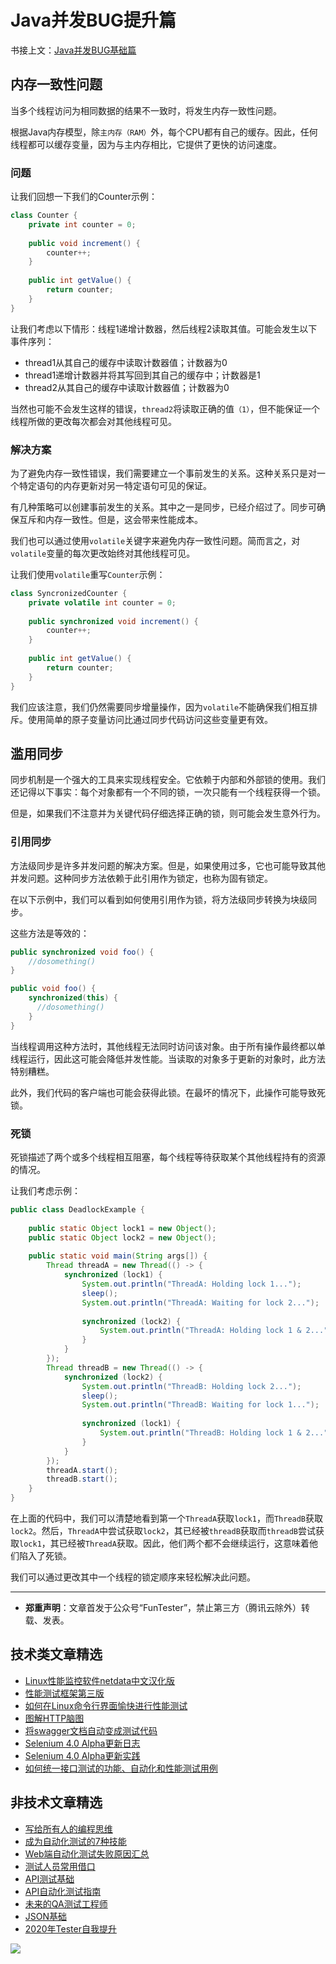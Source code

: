 # Java并发BUG提升篇

书接上文：[Java并发BUG基础篇](https://mp.weixin.qq.com/s/NR4vYx81HtgAEqH2Q93k2Q)


## 内存一致性问题

当多个线程访问为相同数据的结果不一致时，将发生内存一致性问题。

根据Java内存模型，除`主内存（RAM）`外，每个CPU都有自己的缓存。因此，任何线程都可以缓存变量，因为与主内存相比，它提供了更快的访问速度。

### 问题

让我们回想一下我们的Counter示例：


```Java
class Counter {
    private int counter = 0;
 
    public void increment() {
        counter++;
    }
 
    public int getValue() {
        return counter;
    }
}
```

让我们考虑以下情形：线程1递增计数器，然后线程2读取其值。可能会发生以下事件序列：

* thread1从其自己的缓存中读取计数器值；计数器为0
* thread1递增计数器并将其写回到其自己的缓存中；计数器是1
* thread2从其自己的缓存中读取计数器值；计数器为0

当然也可能不会发生这样的错误，`thread2`将读取正确的值`（1）`，但不能保证一个线程所做的更改每次都会对其他线程可见。

### 解决方案

为了避免内存一致性错误，我们需要建立一个事前发生的关系。这种关系只是对一个特定语句的内存更新对另一特定语句可见的保证。

有几种策略可以创建事前发生的关系。其中之一是同步，已经介绍过了。同步可确保互斥和内存一致性。但是，这会带来性能成本。

我们也可以通过使用`volatile`关键字来避免内存一致性问题。简而言之，对`volatile`变量的每次更改始终对其他线程可见。

让我们使用`volatile`重写`Counter`示例：

```Java
class SyncronizedCounter {
    private volatile int counter = 0;
 
    public synchronized void increment() {
        counter++;
    }
 
    public int getValue() {
        return counter;
    }
}
```

我们应该注意，我们仍然需要同步增量操作，因为`volatile`不能确保我们相互排斥。使用简单的原子变量访问比通过同步代码访问这些变量更有效。

## 滥用同步

同步机制是一个强大的工具来实现线程安全。它依赖于内部和外部锁的使用。我们还记得以下事实：每个对象都有一个不同的锁，一次只能有一个线程获得一个锁。

但是，如果我们不注意并为关键代码仔细选择正确的锁，则可能会发生意外行为。

### 引用同步

方法级同步是许多并发问题的解决方案。但是，如果使用过多，它也可能导致其他并发问题。这种同步方法依赖于此引用作为锁定，也称为固有锁定。

在以下示例中，我们可以看到如何使用引用作为锁，将方法级同步转换为块级同步。

这些方法是等效的：


```Java
public synchronized void foo() {
    //dosomething()
}

public void foo() {
    synchronized(this) {
      //dosomething()
    }
}
```

当线程调用这种方法时，其他线程无法同时访问该对象。由于所有操作最终都以单线程运行，因此这可能会降低并发性能。当读取的对象多于更新的对象时，此方法特别糟糕。

此外，我们代码的客户端也可能会获得此锁。在最坏的情况下，此操作可能导致死锁。

### 死锁

死锁描述了两个或多个线程相互阻塞，每个线程等待获取某个其他线程持有的资源的情况。

让我们考虑示例：


```Java
public class DeadlockExample {
 
    public static Object lock1 = new Object();
    public static Object lock2 = new Object();
 
    public static void main(String args[]) {
        Thread threadA = new Thread(() -> {
            synchronized (lock1) {
                System.out.println("ThreadA: Holding lock 1...");
                sleep();
                System.out.println("ThreadA: Waiting for lock 2...");
 
                synchronized (lock2) {
                    System.out.println("ThreadA: Holding lock 1 & 2...");
                }
            }
        });
        Thread threadB = new Thread(() -> {
            synchronized (lock2) {
                System.out.println("ThreadB: Holding lock 2...");
                sleep();
                System.out.println("ThreadB: Waiting for lock 1...");
 
                synchronized (lock1) {
                    System.out.println("ThreadB: Holding lock 1 & 2...");
                }
            }
        });
        threadA.start();
        threadB.start();
    }
}

```
在上面的代码中，我们可以清楚地看到第一个`ThreadA`获取`lock1`，而`ThreadB`获取`lock2`。然后，`ThreadA`中尝试获取`lock2`，其已经被`threadB`获取而`threadB`尝试获取`lock1`，其已经被`ThreadA`获取。因此，他们两个都不会继续运行，这意味着他们陷入了死锁。

我们可以通过更改其中一个线程的锁定顺序来轻松解决此问题。

---
* **郑重声明**：文章首发于公众号“FunTester”，禁止第三方（腾讯云除外）转载、发表。

## 技术类文章精选

- [Linux性能监控软件netdata中文汉化版](https://mp.weixin.qq.com/s/fdXtK-5WwKnxjLZdyg6-nA)
- [性能测试框架第三版](https://mp.weixin.qq.com/s/Mk3PoH7oJX7baFmbeLtl_w)
- [如何在Linux命令行界面愉快进行性能测试](https://mp.weixin.qq.com/s/fwGqBe1SpA2V0lPfAOd04Q)
- [图解HTTP脑图](https://mp.weixin.qq.com/s/100Vm8FVEuXs0x6rDGTipw)
- [将swagger文档自动变成测试代码](https://mp.weixin.qq.com/s/SY8mVenj0zMe5b47GS9VSQ)
- [Selenium 4.0 Alpha更新日志](https://mp.weixin.qq.com/s/tU7sm-pcbpRNwDU9D3OVTQ)
- [Selenium 4.0 Alpha更新实践](https://mp.weixin.qq.com/s/yT9wpO5o5aWBUus494TIHw)
- [如何统一接口测试的功能、自动化和性能测试用例](https://mp.weixin.qq.com/s/1xqtXNVw7BdUa03nVcsMTg)

## 非技术文章精选

- [写给所有人的编程思维](https://mp.weixin.qq.com/s/Oj33UCnYfbUgzsBzEm2GPQ)
- [成为自动化测试的7种技能](https://mp.weixin.qq.com/s/e-HAGMO0JLR7VBBWLvk0dQ)
- [Web端自动化测试失败原因汇总](https://mp.weixin.qq.com/s/qzFth-Q9e8MTms1M8L5TyA)
- [测试人员常用借口](https://mp.weixin.qq.com/s/0k_Ciud2sOpRb5PPiVzECw)
- [API测试基础](https://mp.weixin.qq.com/s/bkbUEa9CF21xMYSlhPcULw)
- [API自动化测试指南](https://mp.weixin.qq.com/s/uy_Vn_ZVUEu3YAI1gW2T_A)
- [未来的QA测试工程师](https://mp.weixin.qq.com/s/ngL4sbEjZm7OFAyyWyQ3nQ)
- [JSON基础](https://mp.weixin.qq.com/s/tnQmAFfFbRloYp8J9TYurw)
- [2020年Tester自我提升](https://mp.weixin.qq.com/s/vuhUp85_6Sbg6ReAN3TTSQ)

![](https://mmbiz.qpic.cn/mmbiz_png/13eN86FKXzCxr0Sa2MXpNKicZE024zJm7vIAFRC09bPV9iaMer9Ncq8xppcYF73sDHbrG2iaBtRqCFibdckDTcojKg/640?wx_fmt=png&tp=webp&wxfrom=5&wx_lazy=1&wx_co=1)